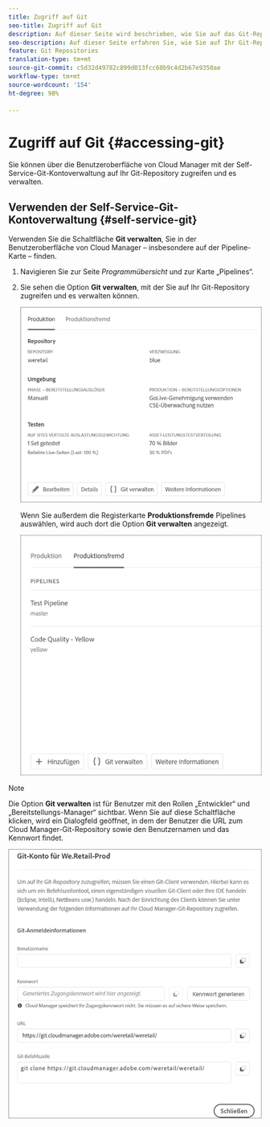 ```yaml
---
title: Zugriff auf Git
seo-title: Zugriff auf Git
description: Auf dieser Seite wird beschrieben, wie Sie auf das Git-Repository zugreifen und es verwalten können.
seo-description: Auf dieser Seite erfahren Sie, wie Sie auf Ihr Git-Repository zugreifen und es verwalten.
feature: Git Repositories
translation-type: tm+mt
source-git-commit: c5d32d49782c899d013fcc60b9c4d2b67e9350ae
workflow-type: tm+mt
source-wordcount: '154'
ht-degree: 98%

---
```



# Zugriff auf Git {#accessing-git}

Sie können über die Benutzeroberfläche von Cloud Manager mit der Self-Service-Git-Kontoverwaltung auf Ihr Git-Repository zugreifen und es verwalten.

## Verwenden der Self-Service-Git-Kontoverwaltung {#self-service-git}

Verwenden Sie die Schaltfläche **Git verwalten**, Sie in der Benutzeroberfläche von Cloud Manager – insbesondere auf der Pipeline-Karte – finden.

1. Navigieren Sie zur Seite *Programmübersicht* und zur Karte „Pipelines“.

1. Sie sehen die Option **Git verwalten**, mit der Sie auf Ihr Git-Repository zugreifen und es verwalten können.

   ![](assets/manage-git1.png)

   Wenn Sie außerdem die Registerkarte **Produktionsfremde** Pipelines auswählen, wird auch dort die Option **Git verwalten** angezeigt.

   ![](assets/manage-git-new2.png)

>[!NOTE]
>
>Die Option **Git verwalten** ist für Benutzer mit den Rollen „Entwickler“ und „Bereitstellungs-Manager“ sichtbar. Wenn Sie auf diese Schaltfläche klicken, wird ein Dialogfeld geöffnet, in dem der Benutzer die URL zum Cloud Manager-Git-Repository sowie den Benutzernamen und das Kennwort findet.

![](assets/manage-git3.png)



